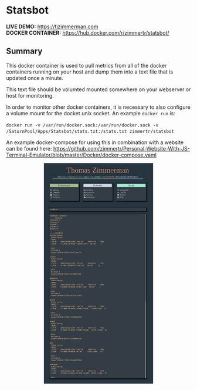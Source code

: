 # Statsbot

__LIVE DEMO:__ https://tjzimmerman.com  
__DOCKER CONTAINER:__ https://hub.docker.com/r/zimmertr/statsbot/

## Summary
This docker container is used to pull metrics from all of the docker containers running on your host and dump them into a text file that is updated once a minute.

This text file should be volumted mounted somewhere on your webserver or host for monitoring. 

In order to monitor other docker  containers, it is necessary to also configure a volume mount for the docket unix socket. An example `docker run` is: 

`docker run -v /var/run/docker.sock:/var/run/docker.sock -v /SaturnPool/Apps/Statsbot/stats.txt:/stats.txt zimmertr/statsbot`  

An example docker-compose for using this in combination with a website can be found here: https://github.com/zimmertr/Personal-Website-With-JS-Terminal-Emulator/blob/master/Docker/docker-compose.yaml  

<p align="center">
   <img src="https://raw.githubusercontent.com/zimmertr/Statsbot/master/screenshot.png" height="600">
</p>
